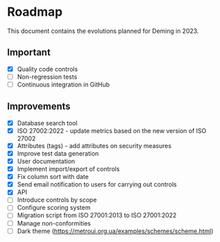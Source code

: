 # Roadmap

This document contains the evolutions planned for Deming in 2023.

## Important

* [x] Quality code controls
* [ ] Non-regression tests
* [ ] Continuous integration in GitHub

## Improvements

* [x] Database search tool
* [x] ISO 27002:2022 - update metrics based on the new version of ISO 27002
* [x] Attributes (tags) - add attributes on security measures
* [x] Improve test data generation
* [x] User documentation
* [x] Implement import/export of controls
* [x] Fix column sort with date
* [x] Send email notification to users for carrying out controls
* [x] API
* [ ] Introduce controls by scope
* [ ] Configure scoring system
* [ ] Migration script from ISO 27001:2013 to ISO 27001:2022
* [ ] Manage non-conformities
* [ ] Dark theme (https://metroui.org.ua/examples/schemes/scheme.html)
